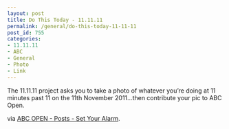 ```yaml
---
layout: post
title: Do This Today - 11.11.11
permalink: /general/do-this-today-11-11-11
post_id: 755
categories:
- 11.11.11
- ABC
- General
- Photo
- Link
---
```


The 11.11.11 project asks you to take a photo of whatever you’re doing at 11 minutes past 11 on the 11th November 2011…then contribute your pic to ABC Open.

via [ABC OPEN - Posts - Set Your Alarm](http://open.abc.net.au/posts/set-your-alarm-68uo3sz).
